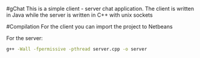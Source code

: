#gChat
This is a simple client - server chat application. The client is written in Java while the server is written in C++ with unix sockets

#Compilation
For the client you can import the project to Netbeans

For the server:
```bash
g++ -Wall -fpermissive -pthread server.cpp -o server
```
